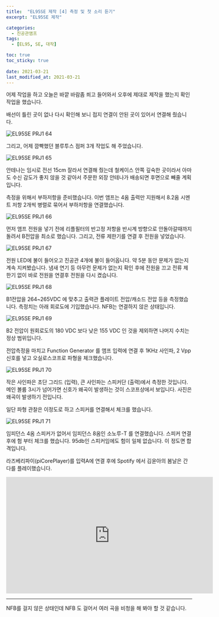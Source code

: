 ```yaml
---
title:  "EL95SE 제작 [4] 측정 및 첫 소리 듣기"
excerpt: "EL95SE 제작"

categories:
  - 진공관앰프
tags:
  - [EL95, SE, 대작]

toc: true
toc_sticky: true
 
date: 2021-03-21
last_modified_at: 2021-03-21
---
```

어제 작업을 하고 오늘은 바깥 바람좀 쐬고 들어와서 오후에 제대로 제작을 했는지 확인 작업을 했습니다.

배선이 틀린 곳이 없나 다시 확인해 보니 접지 연결이 안된 곳이 있어서 연결해 줬습니다.

![EL95SE PRJ1 64](/assets/images/EL95SE_PRJ1_64.jpg)

그리고, 어제 깜빡했던 블루투스 점퍼 3개 작업도 해 주었습니다.

![EL95SE PRJ1 65](/assets/images/EL95SE_PRJ1_65.jpg)

안테나는 임시로 전선 15cm 잘라서 연결해 줬는데 철케이스 안쪽 깊숙한 곳이라서 아마도 수신 감도가 좋지 않을 것 같아서 주문한 외장 안테나가 배송되면 후면으로 빼줄 계획입니다.

측정을 위해서 부하저항을 준비했습니다. 이번 앰프는 4옴 출력만 지원해서 8.2옴 시멘트 저항 2개씩 병렬로 묶어서 부하저항을 연결했습니다.

![EL95SE PRJ1 66](/assets/images/EL95SE_PRJ1_66.jpg)

먼저 앰프 전원을 넣기 전에 리플필터의 반고정 저항을 반시계 방향으로 안돌아갈때까지 돌려서 B전압을 최소로 했습니다. 그리고, 전류 제한기를 연결 후 전원을 넣었습니다. 

![EL95SE PRJ1 67](/assets/images/EL95SE_PRJ1_67.jpg)

전원 LED에 불이 들어오고 진공관 4개에 불이 들어옵니다. 약 5분 동안 문제가 없는지 계속 지켜봤습니다. 냄새 연기 등 아무런 문제가 없는지 확인 후에 전원을 끄고 전류 제한기 없이 바로 전원을 연결후 전원을 다시 켰습니다.

![EL95SE PRJ1 68](/assets/images/EL95SE_PRJ1_68.jpg)

B1전압을 264~265VDC 에 맞추고 출력관 플레이트 전압/캐소드 전압 등을 측정했습니다. 측정치는 아래 회로도에 기입했습니다. NFB는 연결하지 않은 상태입니다.

![EL95SE PRJ1 69](/assets/images/EL95SE_PRJ1_69.jpg)

B2 전압이 원회로도의 180 VDC 보다 낮은 155 VDC 인 것을 제외하면 나머지 수치는 정상 범위입니다.

전압측정을 마치고 Function Generator 를 앰프 입력에 연결 후 1KHz 사인파, 2 Vpp 신호를 넣고 오실로스코프로 파형을 체크했습니다.

![EL95SE PRJ1 70](/assets/images/EL95SE_PRJ1_70.jpg)

작은 사인파은 초단 그리드 (입력), 큰 사인파는 스피커단 (출력)에서 측정한 것입니다. 메인 볼륨 3시가 넘어가면 신호가 왜곡이 발생하는 것이 스코프상에서 보입니다. 사진은 왜곡이 발생하기 전입니다.

일단 파형 관찰은 이정도로 하고 스피커를 연결해서 체크를 했습니다.

![EL95SE PRJ1 71](/assets/images/EL95SE_PRJ1_71.jpg)

임피던스 4옴 스피커가 없어서 임피던스 8옴인 소노루-T 를 연결했습니다. 스피커 연결 후에 험 부터 체크를 했습니다. 95db인 스피커임에도 험이 일체 없습니다. 이 정도면 합격입니다.

라즈베리파이(piCorePlayer)를 입력A에 연결 후에 Spotify 에서 김윤아의 봄날은 간다를 플레이했습니다.

<iframe width="560" height="315" src="https://www.youtube.com/embed/kIX-Bjgh4xA" frameborder="0" allowfullscreen></iframe>

---
NFB를 걸지 않은 상태인데 NFB 도 걸어서 여러 곡을 비청을 해 봐야 할 것 같습니다. 